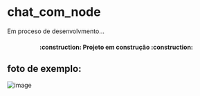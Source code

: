 ﻿# chat_com_node
 
 <P>Em proceso de desenvolvmento...</P>
 
 <h4 align="center"> 
    :construction:  Projeto em construção  :construction:
</h4>

 <h2>foto de exemplo:</h2>
 
![image](https://user-images.githubusercontent.com/92883620/231167491-8993d308-4903-4023-a567-0bf68641865f.png)

